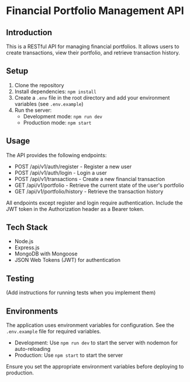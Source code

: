 # Financial Portfolio Management API

## Introduction
This is a RESTful API for managing financial portfolios. It allows users to create transactions, view their portfolio, and retrieve transaction history.

## Setup
1. Clone the repository
2. Install dependencies: `npm install`
3. Create a `.env` file in the root directory and add your environment variables (see `.env.example`)
4. Run the server:
   - Development mode: `npm run dev`
   - Production mode: `npm start`

## Usage
The API provides the following endpoints:

- POST /api/v1/auth/register - Register a new user
- POST /api/v1/auth/login - Login a user
- POST /api/v1/transactions - Create a new financial transaction
- GET /api/v1/portfolio - Retrieve the current state of the user's portfolio
- GET /api/v1/portfolio/history - Retrieve the transaction history

All endpoints except register and login require authentication. Include the JWT token in the Authorization header as a Bearer token.

## Tech Stack
- Node.js
- Express.js
- MongoDB with Mongoose
- JSON Web Tokens (JWT) for authentication

## Testing
(Add instructions for running tests when you implement them)

## Environments
The application uses environment variables for configuration. See the `.env.example` file for required variables.

- Development: Use `npm run dev` to start the server with nodemon for auto-reloading
- Production: Use `npm start` to start the server

Ensure you set the appropriate environment variables before deploying to production.
